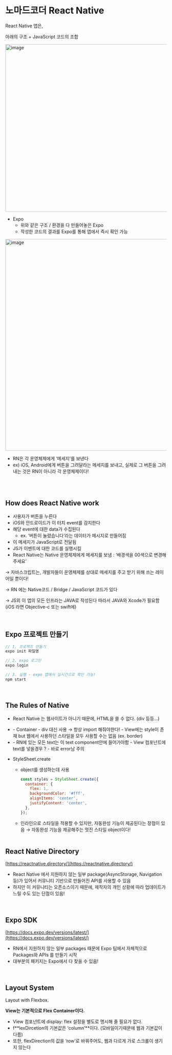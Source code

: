 # 노마드코더 React Native

React Native 앱은,

아래의 구조 + JavaScript 코드의 조합

<img width="522" alt="image" src="https://user-images.githubusercontent.com/102464638/224306734-4a5ac5b5-3156-470c-8bc8-069aff35b6ab.png">

- Expo
  - 위와 같은 구조 / 환경을 다 만들어놓은 Expo
  - 작성한 코드의 결과를 Expo를 통해 앱에서 즉시 확인 가능

<img width="659" alt="image" src="https://user-images.githubusercontent.com/102464638/224306256-2a65f6a7-ab7a-4c29-abd7-6e8bfa79ba54.png">

- RN은 각 운영체제에게 ‘메세지’를 보낸다
- ex) iOS, Android에게 버튼을 그려달라는 메세지를 보내고, 실제로 그 버튼을 그려내는 것은 RN이 아니라 각 운영체제이다!

<br><br>

## How does React Native work

- 사용자가 버튼을 누른다
- iOS와 안드로이드가 이 터치 event를 감지한다
- 해당 event에 대한 data가 수집된다
  - ex. ‘버튼이 눌렸습니다’라는 데이터가 메시지로 만들어짐
- 이 메세지가 JavaScript로 전달됨
- JS가 이벤트에 대한 코드를 실행시킴
- React Native는 Native 운영체제에게 메세지를 보냄 : ‘배경색을 00색으로 변경해주세요’

→ 자바스크립트는, 개발자들이 운영체제를 상대로 메세지를 주고 받기 위해 쓰는 레이어일 뿐이다!

→ RN 에는 Native코드 / Bridge / JavaScript 코드가 있다

→ JS외 이 앱의 모든 인프라는 JAVA로 작성된다 따라서 JAVA와 Xcode가 필요함 (iOS 라면 Objective-c 또는 swift에)

<br>

## Expo 프로젝트 만들기

```jsx
// 1. 프로젝트 만들기
expo init 파일명

// 2. expo 로그인
expo login

// 3. 실행 - expo 앱에서 실시간으로 확인 가능!
npm start
```

<br>

## The Rules of Native

- React Native 는 웹사이트가 아니기 때문에, HTML을 쓸 수 없다. (div 등등…)

- <View>
    - Container
    - div 대신 사용 → 항상 import 해줘야한다!
    - View에는 style이 존재 but 웹에서 사용하던 스타일을 모두 사용할 수는 없음 (ex. border)
- <Text>
    - RN에 있는 모든 text는 이 text component안에 들어가야함
    - View 컴포넌트에 text를 넣을경우 ? - 바로 error남 주의
- StyleSheet.create

  - object를 생성하는데 사용
    ```jsx
    const styles = StyleSheet.create({
      container: {
        flex: 1,
        backgroundColor: '#fff',
        alignItems: 'center',
        justifyContent: 'center',
      },
    });
    ```
  - 인라인으로 스타일을 적용할 수 있지만, 자동완성 기능이 제공된다는 장점이 있음
    → 자동완성 기능을 제공해주는 멋진 스타일 object이다!

  <br>

## React Native Directory

[https://reactnative.directory/](https://reactnative.directory/)

- React Native 에서 지원하지 않는 일부 package(AsyncStorage, Navigation 등)가 있어서 커뮤니티 기반으로 만들어진 API를 사용할 수 있음
- 하지만 이 커뮤니티는 오픈소스이기 때문에, 제작자의 개인 상황에 따라 업데이트가 느릴 수도 있는 단점이 있음!

<br>

## Expo SDK

[https://docs.expo.dev/versions/latest/](https://docs.expo.dev/versions/latest/)

- RN에서 지원하지 않는 일부 packages 때문에 Expo 팀에서 자체적으로 Packages와 APIs 를 만들기 시작
- 대부분의 패키지는 Expo에서 다 찾을 수 있음!

<br>

## Layout System

Layout with Flexbox.

**View는 기본적으로 Flex Container이다.**

- View 컴포넌트에 display: flex 설정을 별도로 명시해 줄 필요가 없다.
- f**lexDircetion의 기본값은 ‘column’**이다. (모바일이기때문에 웹과 기본값이 다름)
- 또한, flexDirection의 값을 ‘row’로 바꿔주어도, 웹과 다르게 가로 스크롤이 생기지 않는다
